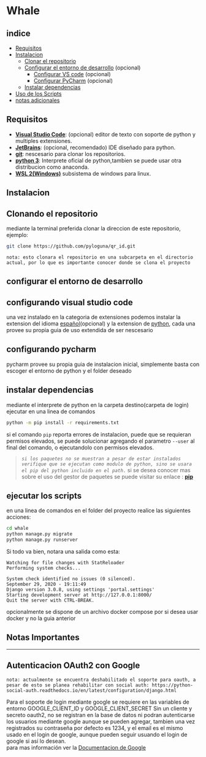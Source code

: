 # **Whale**

## indice

* [Requisitos](#Requisitos "ir a requisitos de instalacion")
* [Instalacion](#Instalacion "ir a la guia de instalacion")
	+ [Clonar el repositorio](#Clonando-el-repositorio "ir a guia de clonacion")
	+ [Configurar el entorno de desarrollo](#configurar-el-entorno-de-desarrollo "ir a guia de configuracion para desarrollo") (opcional)
		- [Configurar VS code](#configurando-visual-studio-code "guia de vscode") (opcional)
		- [Configurar PyCharm](#configurando-pycharm "guia de pycharm") (opcional)
	+ [Instalar dependencias](#instalar-dependencias "instalando dependencias")
* [Uso de los Scripts](#ejecutar-los-scripts "ir a guia uso")
* [notas adicionales](#notas-importantes "ver las notas adicionales")

## Requisitos

* [**Visual Studio Code**](https://code.visualstudio.com/): (opcional) editor de texto con soporte de python y multiples extensiones.
* [**JetBrains**](https://www.jetbrains.com/es-es/pycharm/): (opcional, recomendado) IDE diseñado para python.
* [**git**](https://git-scm.com/): nescesario para clonar los repositorios.
* [**python 3**](https://www.python.org/downloads/): Interprete oficial de python,tambien se puede usar otra distribucion como anaconda.
* [**WSL 2(Windows)**](https://docs.microsoft.com/en-us/windows/wsl/compare-versions#whats-new-in-wsl-2) subsistema de windows para linux.

## Instalacion

## Clonando el repositorio

mediante la terminal preferida clonar la direccion de este repositorio, ejemplo:

```bash
git clone https://github.com/pyloguna/qr_id.git
```

`nota: esto clonara el repositorio en una subcarpeta en el directorio actual, por lo que es importante conocer donde se clona el proyecto`

## configurar el entorno de desarrollo

## configurando visual studio code

una vez instalado en la categoria de extensiones podemos instalar la extension del idioma [español](https://marketplace.visualstudio.com/items?itemName=MS-CEINTL.vscode-language-pack-es)(opcional) y la extension de [python](https://marketplace.visualstudio.com/items?itemName=ms-python.python), cada una provee su propia guia de uso extendida de ser nescesario

## configurando pycharm

pycharm provee su propia guia de instalacion inicial, simplemente basta con escoger el entorno de python y el folder deseado

## instalar dependencias

mediante el interprete de python en la carpeta destino(carpeta de login) ejecutar en una linea de comandos

```bash
python -m pip install -r requirements.txt
```

si el comando `pip` reporta errores de instalacion, puede que se requieran permisos elevados, se puede solucionar agregando el parametro `--user` al final del comando, o ejecutandolo con permisos elevados.

>*`si los paquetes no se muestran a pesar de estar instalados verifique que se ejecutan como modulo de python, sino se usara el pip del python incluido en el path.`*
>si se desea conocer mas sobre el uso del gestor de paquetes se puede visitar su enlace : [**pip**](https://pypi.org/project/pip/)

## ejecutar los scripts

en una linea de comandos en el folder del proyecto realice las siguientes acciones:

```bash
cd whale
python manage.py migrate
python manage.py runserver
```

Si todo va bien, notara una salida como esta:

```
Watching for file changes with StatReloader
Performing system checks...

System check identified no issues (0 silenced).
September 29, 2020 - 19:11:49
Django version 3.0.8, using settings 'portal.settings'
Starting development server at http://127.0.0.1:8000/
Quit the server with CTRL-BREAK.
```

opcionalmente se dispone de un archivo docker compose por si desea usar docker y no la guia anterior

## Notas Importantes

---

## Autenticacion OAuth2 con Google

`nota: actualmente se encuentra deshabilitado el soporte para oauth,
a pesar de esto se planea rehabilitar con social auth:
https://python-social-auth.readthedocs.io/en/latest/configuration/django.html`

Para el soporte de login mediante google se requiere en las variables de entorno GOOGLE_CLIENT_ID y GOOGLE_CLIENT_SECRET
Sin un cliente y secreto oauth2, no se registran en la base de datos ni podran autenticarse los usuarios mediante google
aunque se pueden agregar, tambien una vez registrados su contraseña por defecto es 1234,
y el email es el mismo usado en el login de google, aunque pueden seguir usuando el login de google si así lo desean.  
para mas información ver la [Documentacion de Google](https://developers.google.com/identity/protocols/oauth2 "Oauth2 Google")
